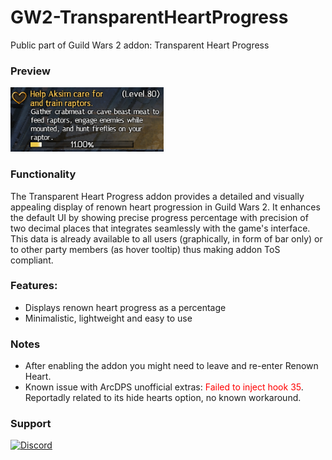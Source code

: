 # GW2-TransparentHeartProgress
Public part of Guild Wars 2 addon: Transparent Heart Progress

### Preview
![Addon Preview](img/preview.png)

### Functionality
The Transparent Heart Progress addon provides a detailed and visually appealing display of renown heart progression in Guild Wars 2. It enhances the default UI by showing precise progress percentage with precision of two decimal places that integrates seamlessly with the game's interface. This data is already available to all users (graphically, in form of bar only) or to other party members (as hover tooltip) thus making addon ToS compliant.

### Features:
- Displays renown heart progress as a percentage
- Minimalistic, lightweight and easy to use

### Notes
- After enabling the addon you might need to leave and re-enter Renown Heart.
- Known issue with ArcDPS unofficial extras: <span style="color:red;">Failed to inject hook 35</span>. Reportadly related to its hide hearts option, no known workaround.

### Support
[![Discord](https://img.shields.io/badge/Discord-7289DA?style=for-the-badge&logo=discord&logoColor=white)](https://discord.com/channels/410828272679518241/1371818213863718954)
